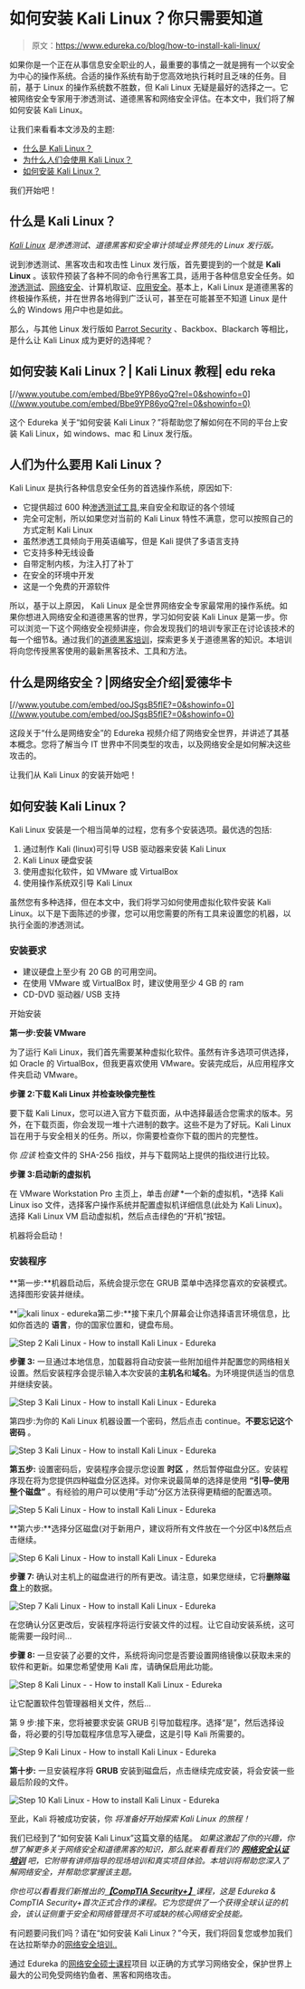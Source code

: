 # 如何安装 Kali Linux？你只需要知道

> 原文：<https://www.edureka.co/blog/how-to-install-kali-linux/>

如果你是一个正在从事信息安全职业的人，最重要的事情之一就是拥有一个以安全为中心的操作系统。合适的操作系统有助于您高效地执行耗时且乏味的任务。目前，基于 Linux 的操作系统数不胜数，但 Kali Linux 无疑是最好的选择之一。它被网络安全专家用于渗透测试、道德黑客和网络安全评估。在本文中，我们将了解如何安装 Kali Linux。

让我们来看看本文涉及的主题:

*   [什么是 Kali Linux？](#KaliLinux)
*   [为什么人们会使用 Kali Linux？](#BenefitsOfKaliLinux)
*   [如何安装 Kali Linux？](#InstallKaliLinux)

我们开始吧！

## **什么是 Kali Linux？**

*[Kali Linux](https://www.edureka.co/blog/ethical-hacking-using-kali-linux/) 是渗透测试、道德黑客和安全审计领域业界领先的 Linux 发行版。*

说到渗透测试、黑客攻击和攻击性 Linux 发行版，首先要提到的一个就是 **Kali Linux** 。该软件预装了各种不同的命令行黑客工具，适用于各种信息安全任务。如[渗透测试](https://www.edureka.co/blog/what-is-penetration-testing/)、[网络安全](https://www.edureka.co/blog/what-is-network-security/)、计算机取证、[应用安全](https://www.edureka.co/blog/application-security-tutorial/)。基本上，Kali Linux 是道德黑客的终极操作系统，并在世界各地得到广泛认可，甚至在可能甚至不知道 Linux 是什么的 Windows 用户中也是如此。

那么，与其他 Linux 发行版如 [Parrot Security](https://www.edureka.co/blog/parrot-os-vs-kali-linux/) 、Backbox、Blackarch 等相比，是什么让 Kali Linux 成为更好的选择呢？

## **如何安装 Kali Linux？| Kali Linux 教程| edu reka**



[//www.youtube.com/embed/Bbe9YP86yoQ?rel=0&showinfo=0](//www.youtube.com/embed/Bbe9YP86yoQ?rel=0&showinfo=0)

这个 Edureka 关于“如何安装 Kali Linux？”将帮助您了解如何在不同的平台上安装 Kali Linux，如 windows、mac 和 Linux 发行版。

## **人们为什么要用 Kali Linux？**

Kali Linux 是执行各种信息安全任务的首选操作系统，原因如下:

*   它提供超过 600 种[渗透测试工具](https://www.edureka.co/blog/what-is-penetration-testing/),来自安全和取证的各个领域
*   完全可定制，所以如果您对当前的 Kali Linux 特性不满意，您可以按照自己的方式定制 Kali Linux
*   虽然渗透工具倾向于用英语编写，但是 Kali 提供了多语言支持
*   它支持多种无线设备
*   自带定制内核，为注入打了补丁
*   在安全的环境中开发
*   这是一个免费的开源软件

所以，基于以上原因， Kali Linux 是全世界网络安全专家最常用的操作系统。如果你想进入网络安全和道德黑客的世界，学习如何安装 Kali Linux 是第一步。你可以浏览一下这个网络安全视频讲座，你会发现我们的培训专家正在讨论该技术的每一个细节&。通过我们的[道德黑客培训](https://www.edureka.co/ceh-ethical-hacking-certification-course)，探索更多关于道德黑客的知识。本培训将向您传授黑客使用的最新黑客技术、工具和方法。

## **什么是网络安全？|网络安全介绍|爱德华卡**



[//www.youtube.com/embed/ooJSgsB5fIE?=0&showinfo=0](//www.youtube.com/embed/ooJSgsB5fIE?=0&showinfo=0)

这段关于“什么是网络安全”的 Edureka 视频介绍了网络安全世界，并讲述了其基本概念。您将了解当今 IT 世界中不同类型的攻击，以及网络安全是如何解决这些攻击的。

让我们从 Kali Linux 的安装开始吧！

## **如何安装 Kali Linux？**

Kali Linux 安装是一个相当简单的过程，您有多个安装选项。最优选的包括:

1.  通过制作 Kali (linux)可引导 USB 驱动器来安装 Kali Linux
2.  Kali Linux 硬盘安装
3.  使用虚拟化软件，如 VMware 或 VirtualBox
4.  使用操作系统双引导 Kali Linux

虽然您有多种选择，但在本文中，我们将学习如何使用虚拟化软件安装 Kali Linux。以下是下面陈述的步骤，您可以用您需要的所有工具来设置您的机器，以执行全面的渗透测试。

### **安装要求**

*   建议硬盘上至少有 20 GB 的可用空间。
*   在使用 VMware 或 VirtualBox 时，建议使用至少 4 GB 的 ram
*   CD-DVD 驱动器/ USB 支持

开始安装

**第一步:安装 VMware**

为了运行 Kali Linux，我们首先需要某种虚拟化软件。虽然有许多选项可供选择，如 Oracle 的 VirtualBox，但我更喜欢使用 VMware。安装完成后，从应用程序文件夹启动 VMware。

**步骤 2:下载 Kali Linux 并检查映像完整性**

要下载 Kali Linux，您可以进入官方下载页面，从中选择最适合您需求的版本。另外，在下载页面，你会发现一堆十六进制的数字。这些不是为了好玩。Kali Linux 旨在用于与安全相关的任务。所以，你需要检查你下载的图片的完整性。

你 *应该* 检查文件的 SHA-256 指纹，并与下载网站上提供的指纹进行比较。

**步骤 3:启动新的虚拟机**

在 VMware Workstation Pro 主页上，单击*创建* *一个新的虚拟机，*选择 Kali Linux iso 文件，选择客户操作系统并配置虚拟机详细信息(此处为 Kali Linux)。选择 Kali Linux VM 启动虚拟机，然后点击绿色的“开机”按钮。

机器将会启动！

### **安装程序**

**第一步:**机器启动后，系统会提示您在 GRUB 菜单中选择您喜欢的安装模式。选择图形安装并继续。

**![kali linux - edureka ](img/eb324ded42b1e0ffc714469228ce9700.png)第二步:**接下来几个屏幕会让你选择语言环境信息，比如你首选的 **语言**，你的国家位置和，键盘布局。

![Step 2 Kali Linux - How to install Kali Linux - Edureka](img/784748280c09d1f54db9b6abcbaa969e.png)

**步骤 3:** 一旦通过本地信息，加载器将自动安装一些附加组件并配置您的网络相关设置。然后安装程序会提示输入本次安装的**主机名**和**域名**。为环境提供适当的信息并继续安装。

![Step 3 Kali Linux - How to install Kali Linux - Edureka](img/fdd64966d24b423fe06364bf04b49c06.png)

第四步:为你的 Kali Linux 机器设置一个密码，然后点击 continue。**不要忘记这个密码** 。

![Step 3 Kali Linux - How to install Kali Linux - Edureka](img/292a098803ac9bf0383496dcf2c72934.png)

**第五步:** 设置密码后，安装程序会提示您设置 **时区** ，然后暂停磁盘分区。安装程序现在将为您提供四种磁盘分区选择。对你来说最简单的选择是使用 **“引导–使用整个磁盘”** 。有经验的用户可以使用“手动”分区方法获得更精细的配置选项。

![Step 5 Kali Linux - How to install Kali Linux - Edureka](img/a29612fcdef3429ce3eec33abc0a77a1.png)

**第六步:**选择分区磁盘(对于新用户，建议将所有文件放在一个分区中)&然后点击继续。

![Step 6 Kali Linux - How to install Kali Linux - Edureka](img/3b0bfd9bfc33f2d54dd49df5a55d75ec.png)

**步骤 7:** 确认对主机上的磁盘进行的所有更改。请注意，如果您继续，它将**删除磁盘**上的数据。

![Step 7 Kali Linux - How to install Kali Linux - Edureka](img/aa57533be9f4c34cb4f1ff5b65891dc8.png)

在您确认分区更改后，安装程序将运行安装文件的过程。让它自动安装系统，这可能需要一段时间…

**步骤 8:** 一旦安装了必要的文件，系统将询问您是否要设置网络镜像以获取未来的软件和更新。如果您希望使用 Kali 库，请确保启用此功能。

![Step 8 Kali Linux - - How to install Kali Linux - Edureka](img/38c03cbc829507a0653ecbf94129743c.png)

让它配置软件包管理器相关文件，然后…

第 9 步:接下来，您将被要求安装 GRUB 引导加载程序。选择“是”，然后选择设备，将必要的引导加载程序信息写入硬盘，这是引导 Kali 所需要的。

![Step 9 Kali Linux - How to install Kali Linux - Edureka](img/432a0428f66a8395e7caa1a54f056b82.png)

**第十步:** 一旦安装程序将 **GRUB** 安装到磁盘后，点击继续完成安装，将会安装一些最后阶段的文件。

![Step 10 Kali Linux - How to install Kali Linux - Edureka](img/cf0e83a050ea3e38d48448b29f40275a.png)

至此，Kali 将被成功安装，你 *将准备好开始探索 Kali Linux 的旅程！*

我们已经到了“如何安装 Kali Linux”这篇文章的结尾。 *如果这激起了你的兴趣，你想了解更多关于网络安全和道德黑客的知识，那么就来看看我们的 [**网络安全认证培训**](https://www.edureka.co/cybersecurity-certification-training) 吧，它附带有讲师指导的现场培训和真实项目体验。本培训将帮助您深入了解网络安全，并帮助您掌握该主题。*

*你也可以看看我们新推出的[**【CompTIA Security+】**](https://www.edureka.co/comptia-security-plus-certification-training)课程，这是 Edureka & CompTIA Security+首次正式合作的课程。它为您提供了一个获得全球认证的机会，该认证侧重于安全和网络管理员不可或缺的核心网络安全技能。*

有问题要问我们吗？请在“如何安装 Kali Linux？”今天，我们将回复您或参加我们在达拉斯举办的[网络安全培训..](https://www.edureka.co/cybersecurity-certification-training-dallas)

通过 Edureka 的[网络安全硕士课程](https://www.edureka.co/masters-program/cybersecurity-training)项目 以正确的方式学习网络安全，保护世界上最大的公司免受网络钓鱼者、黑客和网络攻击。